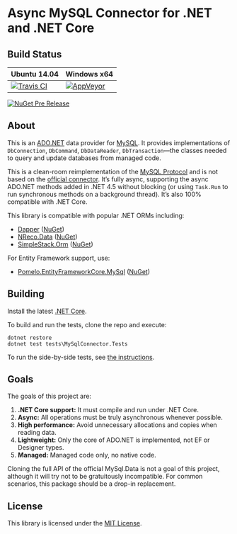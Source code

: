 # Async MySQL Connector for .NET and .NET Core

## Build Status

Ubuntu 14.04 | Windows x64
--- | ---
[![Travis CI](https://img.shields.io/travis/bgrainger/MySqlConnector.svg)](https://travis-ci.org/bgrainger/MySqlConnector) | [![AppVeyor](https://img.shields.io/appveyor/ci/BradleyGrainger/mysql-data.svg)](https://ci.appveyor.com/project/BradleyGrainger/mysql-data)

[![NuGet Pre Release](https://img.shields.io/nuget/vpre/MySqlConnector.svg)](https://www.nuget.org/packages/MySqlConnector/)

## About

This is an [ADO.NET](https://msdn.microsoft.com/en-us/library/e80y5yhx.aspx) data
provider for [MySQL](https://www.mysql.com/). It provides implementations of
`DbConnection`, `DbCommand`, `DbDataReader`, `DbTransaction`—the classes
needed to query and update databases from managed code.

This is a clean-room reimplementation of the [MySQL Protocol](https://dev.mysql.com/doc/internals/en/client-server-protocol.html)
and is not based on the [official connector](https://github.com/mysql/mysql-connector-net). It’s
fully async, supporting the async ADO.NET methods added in .NET 4.5 without blocking
(or using `Task.Run` to run synchronous methods on a background thread). It’s also 100%
compatible with .NET Core.

This library is compatible with popular .NET ORMs including:

* [Dapper](https://github.com/StackExchange/dapper-dot-net) ([NuGet](https://www.nuget.org/packages/Dapper))
* [NReco.Data](https://github.com/nreco/data) ([NuGet](https://www.nuget.org/packages/NReco.Data))
* [SimpleStack.Orm](https://github.com/SimpleStack/simplestack.orm) ([NuGet](https://www.nuget.org/packages/SimpleStack.Orm.MySQLConnector))

For Entity Framework support, use:

* [Pomelo.EntityFrameworkCore.MySql](https://github.com/PomeloFoundation/Pomelo.EntityFrameworkCore.MySql) ([NuGet](https://www.nuget.org/packages/Pomelo.EntityFrameworkCore.MySql))

## Building

Install the latest [.NET Core](https://www.microsoft.com/net/core).

To build and run the tests, clone the repo and execute:

```
dotnet restore
dotnet test tests\MySqlConnector.Tests
```

To run the side-by-side tests, see [the instructions](tests/README.md).

## Goals

The goals of this project are:

1. **.NET Core support:** It must compile and run under .NET Core.
2. **Async:** All operations must be truly asynchronous whenever possible.
3. **High performance:** Avoid unnecessary allocations and copies when reading data.
4. **Lightweight:** Only the core of ADO.NET is implemented, not EF or Designer types.
5. **Managed:** Managed code only, no native code.

Cloning the full API of the official MySql.Data is not a goal of this project, although
it will try not to be gratuitously incompatible. For common scenarios, this package should
be a drop-in replacement.

## License

This library is licensed under the [MIT License](LICENSE).
